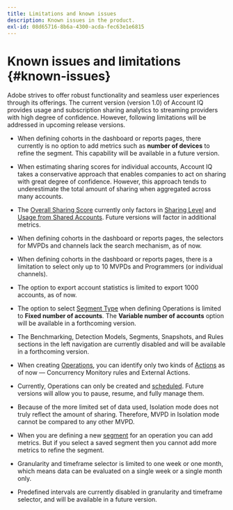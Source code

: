 ```yaml
---
title: Limitations and known issues
description: Known issues in the product.
exl-id: 08d65716-8b6a-4300-acda-fec63e1e6815
---
```

# Known issues and limitations {#known-issues}

Adobe strives to offer robust functionality and seamless user experiences through its offerings. The current version (version 1.0) of Account IQ provides usage and subscription sharing analytics to streaming providers with high degree of confidence. However, following limitations will be addressed in upcoming release versions.

* When defining cohorts in the dashboard or reports pages, there currently is no option to add metrics such as **number of devices** to refine the segment. This capability will be available in a future version.

* When estimating sharing scores for individual accounts, Account IQ takes a conservative approach that enables companies to act on sharing with great degree of confidence. However, this approach tends to underestimate the total amount of sharing when aggregated across many accounts.

* The [Overall Sharing Score](/help/AccountIQ/dashboard.md#overall-sharing-score) currently only factors in [Sharing Level](/help/AccountIQ/dashboard.md#sharing-level) and [Usage from Shared Accounts](/help/AccountIQ/dashboard.md#usage-from-shared-accounts). Future versions will factor in additional metrics.

* When defining cohorts in the dashboard or reports pages, the selectors for MVPDs and channels lack the search mechanism, as of now.

* When defining cohorts in the dashboard or reports pages, there is a limitation to select only up to 10 MVPDs and Programmers (or individual channels).

* The option to export account statistics is limited to export 1000 accounts, as of now.

* The option to select [Segment Type](#segment-type) when defining Operations is limited to **Fixed number of accounts**. The **Variable number of accounts** option will be available in a forthcoming version.

* The Benchmarking, Detection Models, Segments, Snapshots, and Rules sections in the left navigation are currently disabled and will be available in a forthcoming version.

* When creating [Operations](/help/AccountIQ/operation-affecting-user-segment.md), you can identify only two kinds of [Actions](/help/AccountIQ/operation-affecting-user-segment.md) as of now — Concurrency Monitory rules and External Actions.

* Currently, Operations can only be created and [scheduled](/help/AccountIQ/operation-affecting-user-segment.md#action). Future versions will allow you to pause, resume, and fully manage them.

* Because of the more limited set of data used, Isolation mode does not truly reflect the amount of sharing. Therefore, MVPD in Isolation mode cannot be compared to any other MVPD. <!--do we need to separate out this limitation, which is from a different persona i.e. only for Programmer persona?-->

* When you are defining a new [segment](/help/AccountIQ/segments-timeframe.md) for an operation you can add metrics. But if you select a saved segment then you cannot add more metrics to refine the segment.

* Granularity and timeframe selector is limited to one week or one month, which means data can be evaluated on a single week or a single month only.

* Predefined intervals are currently disabled in granularity and timeframe selector, and will be available in a future version.
